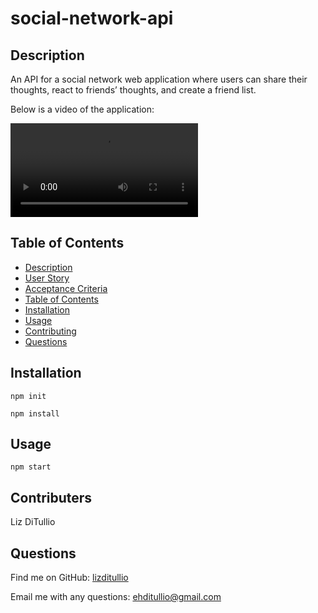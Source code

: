 # social-network-api

## Description

An API for a social network web application where users can share their thoughts, react to friends’ thoughts, and create a friend list.
  
Below is a video of the application:
  
![social-network-api](https://github.com/lizditullio/social-network-api/blob/main/assets/demo.mp4)

   
## Table of Contents
- [Description](#description)
- [User Story](#user-story)
- [Acceptance Criteria](#acceptance-criteria)
- [Table of Contents](#table-of-contents)
- [Installation](#installation)
- [Usage](#usage)
- [Contributing](#contributing)
- [Questions](#questions)

## Installation
`npm init`

`npm install`
  
## Usage
`npm start`

  ## Contributers 
 Liz DiTullio

  ## Questions
  
 Find me on GitHub: [lizditullio](https://github.com/lizditullio)
 
  Email me with any questions: ehditullio@gmail.com

